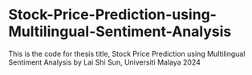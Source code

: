 # Stock-Price-Prediction-using-Multilingual-Sentiment-Analysis
This is the code for thesis title, Stock Price Prediction using Multilingual Sentiment Analysis by Lai Shi Sun, Universiti Malaya 2024
